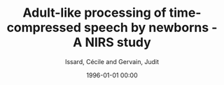 ---
layout: post
title: Adult-like processing of time-compressed speech by newborns - A NIRS study

date: 1996-01-01 00:00
author: Issard, Cécile and Gervain, Judit
tags: ["near-infrared spectroscopy (nirs)","newborn infants","prosody","temporal envelope","time-compressed speech"]
journal: Developmental Cognitive Neuroscience

link: https://doi.org/10.1016/j.dcn.2016.10.006

year: 2017
---